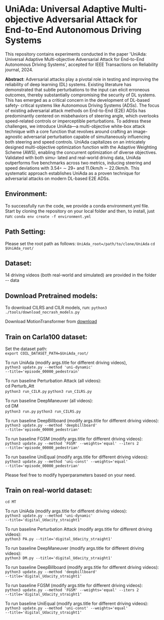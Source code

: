 # UniAda: Universal Adaptive Multi-objective Adversarial Attack for End-to-End Autonomous Driving Systems
This repository contains experiments conducted in the paper 'UniAda: Universal Adaptive Multi-objective Adversarial Attack for End-to-End Autonomous Driving Systems', accepted for IEEE Transactions on Reliability journal, 2024. 

**Abstract**:  Adversarial attacks play a pivotal role in testing and improving the reliability of deep learning (DL) systems.
Existing literature has demonstrated that subtle perturbations
to the input can elicit erroneous outcomes, thereby substantially
compromising the security of DL systems. This has emerged
as a critical concern in the development of DL-based safety-
critical systems like Autonomous Driving Systems (ADSs). The
focus of existing adversarial attack methods on End-to-End (E2E)
ADSs has predominantly centered on misbehaviors of steering
angle, which overlooks speed-related controls or imperceptible perturbations. To address these challenges, we introduce
UniAda—a multi-objective white-box attack technique with a
core function that revolves around crafting an image-agnostic
adversarial perturbation capable of simultaneously influencing
both steering and speed controls. UniAda capitalizes on an
intricately designed multi-objective optimization function with
the Adaptive Weighting Scheme (AWS), enabling the concurrent
optimization of diverse objectives. Validated with both simu-
lated and real-world driving data, UniAda outperforms five
benchmarks across two metrics, inducing steering and speed
deviations with 3.54◦ ∼ 29◦ and 11.0km/h ∼ 22.0km/h. This
systematic approach establishes UniAda as a proven technique
for adversarial attacks on modern DL-based E2E ADSs.

## Environment:
To successfully run the code, we provide a conda environment.yml file. Start by cloning the repository on your local folder and then, to install, just run:
<code>conda env create -f environment.yml</code>

## Path Setting:
Please set the root path as follows:
<code>UniAda_root=/path/to/clone/UniAda</code>
<code>cd $UniAda_root/</code>

## Dataset:
14 driving videos (both real-world and simulated) are provided in the folder -- data

## Download Pretrained models:
To download CILRS and CILR models, run:
<code>python3 ./tools/download_nocrash_models.py</code>

Download MotionTransformer from [download](https://onedrive.live.com/?authkey=%21AGHA3pWwTPDxkJg&id=98408C909B12E88E%213090&cid=98408C909B12E88E&parId=root&parQt=sharedby&o=OneUp)

## Train on Carla100 dataset:
Set the dataset path:\
<code>export COIL_DATASET_PATH=$UniAda_root/</code>

To run UniAda (modify args.title for different driving videos),\
<code>python3 update.py --method 'uni-dynamic' --title='episode_00000_pedestrain'</code>

To run baseline Perturbation Attack (all videos):\
cd Perturb_Att\
<code>python3 run_CILR.py</code>
<code>python3 run_CILRS.py</code>

To run baseline DeepManeuver (all videos):\
cd DM\
<code>python3 run.py</code>
<code>python3 run_CILRS.py</code>

To run baseline DeepBillboard (modify args.title for different driving videos):\
<code>python3 update.py --method 'deepbillboard' --title='episode_00000_pedestrian'</code>

To run baseline FGSM (modify args.title for different driving videos):\
<code>python3 update.py --method 'FGSM' --weights='equal' --iters 2 --title='episode_00000_pedestrian'</code>

To run baseline UniEqual (modify args.title for different driving videos):\
<code>python3 update.py --method 'uni-const' --weights='equal' --title='episode_00000_pedestrian'</code>


Please feel free to modify hyperparameters based on your need.

## Train on real-world dataset:
<code>cd MT</code>

To run UniAda (modify args.title for different driving videos):\
<code>python3 update.py --method 'uni-dynamic' --title='digital_Udacity_straight1'</code>

To run baseline Perturbation Attack (modify args.title for different driving videos):\
<code>python3 PA.py  --title='digital_Udacity_straight1'</code>

To run baseline DeepManeuver (modify args.title for different driving videos):\
<code>python3 DM.py  --title='digital_Udacity_straight1'</code>

To run baseline DeepBillboard (modify args.title for different driving videos):\
<code>python3 update.py --method 'deepbillboard' --title='digital_Udacity_straight1'</code>

To run baseline FGSM (modify args.title for different driving videos):\
<code>python3 update.py --method 'FGSM' --weights='equal' --iters 2 --title='digital_Udacity_straight1'</code>

To run baseline UniEqual (modify args.title for different driving videos):\
<code>python3 update.py --method 'uni-const' --weights='equal' --title='digital_Udacity_straight1'</code>

